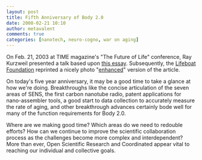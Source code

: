 ```yaml
---
layout: post
title: Fifth Anniversary of Body 2.0
date: 2008-02-21 10:10
author: metavalent
comments: true
categories: [nanotech, neuro-cogno, war on aging]
---
```

On Feb. 21, 2003 at TIME magazine's "The Future of Life" conference, Ray Kurzweil presented a talk based upon <a href="http://www.kurzweilai.net/meme/frame.html?main=/articles/art0551.html?">this essay</a>. Subsequently, the <a href="http://lifeboat.com/ex/human.body.version.2.0">Lifeboat Foundation</a> reprinted a nicely photo "<a href="http://lifeboat.com/ex/human.body.version.2.0">enhanced</a>" version of the article. 

On today's five year anniversary, it may be a good time to take a glance at how we're doing. Breakthroughs like the concise articulation of the seven areas of SENS, the first carbon nanotube radio, patent applications for nano-assembler tools, a good start to data collection to accurately measure the rate of aging, and other breakthrough advances certainly bode well for many of the function requirements for Body 2.0.

Where are we making good time? Which areas do we need to redouble efforts? How can we continue to improve the scientific collaboration process as the challenges become more complex and interdependent? More than ever, Open Scientific Research and Coordinated appear vital to reaching our individual and collective goals.
